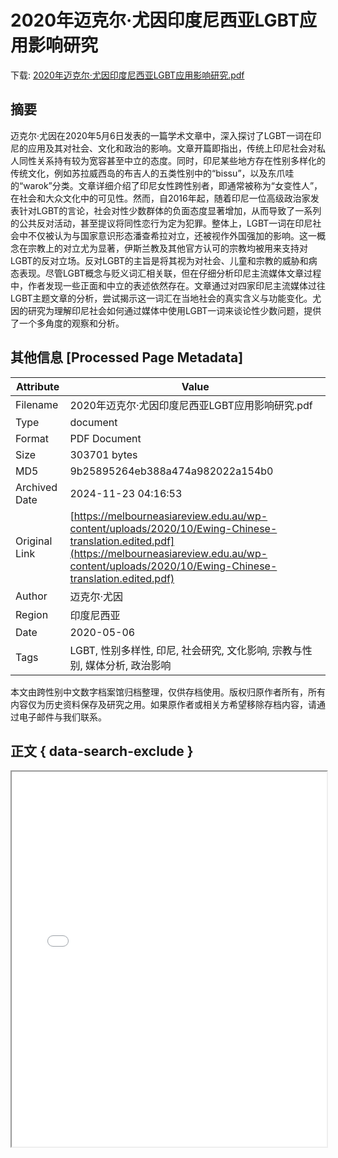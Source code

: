 # 2020年迈克尔·尤因印度尼西亚LGBT应用影响研究

<!-- tcd_download_link -->
下载: <a href="2020年迈克尔·尤因印度尼西亚LGBT应用影响研究.pdf" download>2020年迈克尔·尤因印度尼西亚LGBT应用影响研究.pdf</a>
<!-- tcd_download_link_end -->

## 摘要

<!-- tcd_abstract -->
迈克尔·尤因在2020年5月6日发表的一篇学术文章中，深入探讨了LGBT一词在印尼的应用及其对社会、文化和政治的影响。文章开篇即指出，传统上印尼社会对私人同性关系持有较为宽容甚至中立的态度。同时，印尼某些地方存在性别多样化的传统文化，例如苏拉威西岛的布吉人的五类性别中的“bissu”，以及东爪哇的“warok”分类。文章详细介绍了印尼女性跨性别者，即通常被称为“女变性人”，在社会和大众文化中的可见性。然而，自2016年起，随着印尼一位高级政治家发表针对LGBT的言论，社会对性少数群体的负面态度显著增加，从而导致了一系列的公共反对活动，甚至提议将同性恋行为定为犯罪。整体上，LGBT一词在印尼社会中不仅被认为与国家意识形态潘查希拉对立，还被视作外国强加的影响。这一概念在宗教上的对立尤为显著，伊斯兰教及其他官方认可的宗教均被用来支持对LGBT的反对立场。反对LGBT的主旨是将其视为对社会、儿童和宗教的威胁和病态表现。尽管LGBT概念与贬义词汇相关联，但在仔细分析印尼主流媒体文章过程中，作者发现一些正面和中立的表述依然存在。文章通过对四家印尼主流媒体过往LGBT主题文章的分析，尝试揭示这一词汇在当地社会的真实含义与功能变化。尤因的研究为理解印尼社会如何通过媒体中使用LGBT一词来谈论性少数问题，提供了一个多角度的观察和分析。

<!-- tcd_abstract_end -->

## 其他信息 [Processed Page Metadata]

| Attribute       | Value                                  |
|-----------------|----------------------------------------|
| Filename        | 2020年迈克尔·尤因印度尼西亚LGBT应用影响研究.pdf                             |
| Type            | document                                 |
| Format          | PDF Document                               |
| Size            | 303701 bytes                           |
| MD5             | 9b25895264eb388a474a982022a154b0                                  |
| Archived Date   | 2024-11-23 04:16:53                             |
| Original Link   | [https://melbourneasiareview.edu.au/wp-content/uploads/2020/10/Ewing-Chinese-translation.edited.pdf](https://melbourneasiareview.edu.au/wp-content/uploads/2020/10/Ewing-Chinese-translation.edited.pdf)                         |
| Author          | 迈克尔·尤因                               |
| Region          | 印度尼西亚                               |
| Date            | 2020-05-06                                 |
| Tags            | LGBT, 性别多样性, 印尼, 社会研究, 文化影响, 宗教与性别, 媒体分析, 政治影响                                 |

本文由跨性别中文数字档案馆归档整理，仅供存档使用。版权归原作者所有，所有内容仅为历史资料保存及研究之用。如果原作者或相关方希望移除存档内容，请通过电子邮件与我们联系。

## 正文 { data-search-exclude }

<!-- tcd_main_text -->
<iframe src="../2020年迈克尔·尤因印度尼西亚LGBT应用影响研究.pdf" width="100%" height="600px">
    <p>无法显示PDF，请下载查看。</p>
</iframe>
<!-- tcd_main_text_end -->

